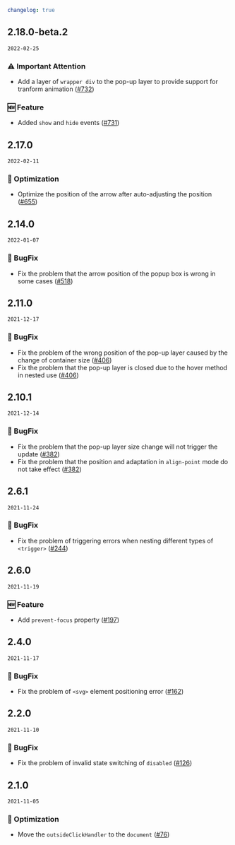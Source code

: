 ```yaml
changelog: true
```

## 2.18.0-beta.2

`2022-02-25`

### ⚠️ Important Attention

- Add a layer of `wrapper div` to the pop-up layer to provide support for tranform animation ([#732](https://github.com/arco-design/arco-design-vue/pull/732))

### 🆕 Feature

- Added `show` and `hide` events ([#731](https://github.com/arco-design/arco-design-vue/pull/731))


## 2.17.0

`2022-02-11`

### 💎 Optimization

- Optimize the position of the arrow after auto-adjusting the position ([#655](https://github.com/arco-design/arco-design-vue/pull/655))


## 2.14.0

`2022-01-07`

### 🐛 BugFix

- Fix the problem that the arrow position of the popup box is wrong in some cases ([#518](https://github.com/arco-design/arco-design-vue/pull/518))


## 2.11.0

`2021-12-17`

### 🐛 BugFix

- Fix the problem of the wrong position of the pop-up layer caused by the change of container size ([#406](https://github.com/arco-design/arco-design-vue/pull/406))
- Fix the problem that the pop-up layer is closed due to the hover method in nested use ([#406](https://github.com/arco-design/arco-design-vue/pull/406))


## 2.10.1

`2021-12-14`

### 🐛 BugFix

- Fix the problem that the pop-up layer size change will not trigger the update ([#382](https://github.com/arco-design/arco-design-vue/pull/382))
- Fix the problem that the position and adaptation in `align-point` mode do not take effect ([#382](https://github.com/arco-design/arco-design-vue/pull/382))


## 2.6.1

`2021-11-24`

### 🐛 BugFix

- Fix the problem of triggering errors when nesting different types of `<trigger>` ([#244](https://github.com/arco-design/arco-design-vue/pull/244))


## 2.6.0

`2021-11-19`

### 🆕 Feature

- Add `prevent-focus` property ([#197](https://github.com/arco-design/arco-design-vue/pull/197))


## 2.4.0

`2021-11-17`

### 🐛 BugFix

- Fix the problem of `<svg>` element positioning error ([#162](https://github.com/arco-design/arco-design-vue/pull/162))


## 2.2.0

`2021-11-10`

### 🐛 BugFix

- Fix the problem of invalid state switching of `disabled` ([#126](https://github.com/arco-design/arco-design-vue/pull/126))


## 2.1.0

`2021-11-05`

### 💎 Optimization

- Move the `outsideClickHandler` to the `document` ([#76](https://github.com/arco-design/arco-design-vue/pull/76))

